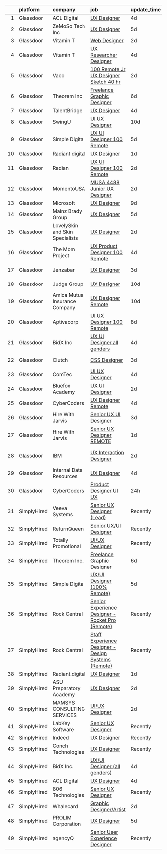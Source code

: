 

|    | platform    | company                         | job                                                                                                                                                                                                                                                                                                                                                                                                                                                                                                                                                                                                                                                                                                                                                                                                                                                                                                                                                                                                                                                                                                                                                                                                                                                                                                                                                                        | update_time   | location                   |
|---:|:------------|:--------------------------------|:---------------------------------------------------------------------------------------------------------------------------------------------------------------------------------------------------------------------------------------------------------------------------------------------------------------------------------------------------------------------------------------------------------------------------------------------------------------------------------------------------------------------------------------------------------------------------------------------------------------------------------------------------------------------------------------------------------------------------------------------------------------------------------------------------------------------------------------------------------------------------------------------------------------------------------------------------------------------------------------------------------------------------------------------------------------------------------------------------------------------------------------------------------------------------------------------------------------------------------------------------------------------------------------------------------------------------------------------------------------------------|:--------------|:---------------------------|
|  1 | Glassdoor   | ACL Digital                     | [UX Designer](https://www.glassdoor.com/partner/jobListing.htm?pos=126&ao=1136043&s=58&guid=000001817ab9abc6bfd83f9d539a1c18&src=GD_JOB_AD&t=SR&vt=w&ea=1&cs=1_d7a682fd&cb=1655621397793&jobListingId=1007939964543&jrtk=3-0-1g5tbjav8k60t801-1g5tbjavojorv800-b6d39def9195a166-)                                                                                                                                                                                                                                                                                                                                                                                                                                                                                                                                                                                                                                                                                                                                                                                                                                                                                                                                                                                                                                                                                          | 4d            | Remote                     |
|  2 | Glassdoor   | ZeMoSo Tech Inc                 | [UX Designer](https://www.glassdoor.com/partner/jobListing.htm?pos=103&ao=1110586&s=58&guid=000001817ab9abc6bfd83f9d539a1c18&src=GD_JOB_AD&t=SR&vt=w&ea=1&cs=1_c70ed8cd&cb=1655621397787&jobListingId=1007935979405&cpc=E773D000C9BC26FA&jrtk=3-0-1g5tbjav8k60t801-1g5tbjavojorv800-60f07fc61acda233--6NYlbfkN0BozCRzp74XaLNGXIWDdQooQV4InoSU3Ke8auCoHaCYgTX9CvN9emSrnaX61T5gcy-mf4Rzr7ZJvF6L9rYxoUc1l0NwbAfG3ttBSbj0opk9SHuwSrXrKFa9dWlX91jC_RBmltty9D7K__xLg_-MgwiLsdEFHLbQudhQuOek3ym_yoTopIaKHLojyGFJixhmdeNJtF8xUbNVVMvgIlr_vBaNxb8KDZ3fv9MQw6oJLSwiHtW4dQk1wPeU1ha0ZIJYNEfXVQyHzCPhSlJPNz9QWEuLBnOcdHI-2Zn4lpKTXjtNUdVot3OlZCho2ctz478VcaAK57DUf1h1xO6XUBli5I-qDbqS_QJLa4nXhDUlmkiTaJs7dOEpfxFbncKaycObxZZvruloB_b-Q2Su94RFqzvuuES0GCp91zJyZGBOy4PWP5hk2i9fUJTZlXQr30Fr4NJtWmNFib0LY_lDhkILZzOq-TknyCZHsP97U5pXPwPztKftt_Jyq_tQ)                                                                                                                                                                                                                                                                                                                                                                                                                                                                                                                                     | 5d            | Remote                     |
|  3 | Glassdoor   | Vitamin T                       | [Web Designer](https://www.glassdoor.com/partner/jobListing.htm?pos=116&ao=1110586&s=58&guid=000001817ab9abc6bfd83f9d539a1c18&src=GD_JOB_AD&t=SR&vt=w&cs=1_c3de8dfe&cb=1655621397789&jobListingId=1007945433385&cpc=2CAED5C921A5F994&jrtk=3-0-1g5tbjav8k60t801-1g5tbjavojorv800-4382cd88449b50a8--6NYlbfkN0DMrcEu7yrtATojKJA7cEzGQ3FdRGWLh0CZQInL4ECGI6k5tN82kdM0OKoro5eXmjpfezI00Q-HLpsGCI4GHJqy_19FVAr1jkfx3QNIs4L_UxFTiD_dKQC79Cmz5I1asOR0Dpf_lUIJqOmeYrAAxP1OPXTgYsUdWewOdLMq0SwmywdLqd5XmFX_Zppjl2pl9-NSL6YI5wG7qBTgwkA-ms5AKgZjS-gHdEi9Ucr-U3WD_Jm0DawgI4_B5dhCnfV6-w87SdhwBsVT4GnE96VPmtlwz_J9moh_JNchY1ZrXM62e6wJeKixfmtxZaf9Wg5wbO_bInQ6NtsAPJcImzRcDfLFXGULZtj1ld0CJGBOaImLNP1mcsVw878lir1aGHbEicgqvw5ke0TFyLx_dm2U8lOJmRWKqZaJeS4oy5-lX6fw7wE5MuHa605j-7fA6MceXyzjfPiSddNLSnUXiTjWF-kN)                                                                                                                                                                                                                                                                                                                                                                                                                                                                                                                                                                         | 2d            | Remote                     |
|  4 | Glassdoor   | Vitamin T                       | [UX Researcher   Designer](https://www.glassdoor.com/partner/jobListing.htm?pos=113&ao=1110586&s=58&guid=000001817ab9abc6bfd83f9d539a1c18&src=GD_JOB_AD&t=SR&vt=w&cs=1_3293326a&cb=1655621397789&jobListingId=1007940101385&cpc=AC285F3A3ECA6BB0&jrtk=3-0-1g5tbjav8k60t801-1g5tbjavojorv800-fb946308111d92e5--6NYlbfkN0DMrcEu7yrtATojKJA7cEzGQ3FdRGWLh0CZQInL4ECGI6k5tN82kdM0OKoro5eXmjqSabeb8Lyui89imwypmlI07i9XVVnI-QnSe7SbVQoaO24YePXfwwOTmDBsvmREJ2REX2wWJBN2HKKNfFyeSDUsVdba7dA2sNfDJex8VTYfkYFv5vPi9u6tFrGH3OAkjJY-uPPJBSZWE6ACcqeuayT5R1sJbUBCWTNls45ryNBulhWJkEgHK4b8Dht_ba8g93jBmu2epwGCg57dlEnt_ArTwckRYRqAV-va2lf3_bkmvJXTc4xIHVbmwJTHps-k-88o8Xhb5B01AE_SmBn0sLq78zVPB9isx13BEogsQ3tvDC24Dxmhs1bHFPXIQ4HuPbNvkwo9HmG9MpjCjdZ-b_fkHkzsgiJZkIBo7d_8gFGeClYvGwGwh45K5S882ygjQ4aI_-Dmb3HBQApNfjMnZiBk)                                                                                                                                                                                                                                                                                                                                                                                                                                                                                                                                                             | 4d            | Remote                     |
|  5 | Glassdoor   | Vaco                            | [100  Remote   Jr  UX Designer  Sketch     40 hr ](https://www.glassdoor.com/partner/jobListing.htm?pos=107&ao=1110586&s=58&guid=000001817ab9abc6bfd83f9d539a1c18&src=GD_JOB_AD&t=SR&vt=w&ea=1&cs=1_ae31fcce&cb=1655621397787&jobListingId=1007944758568&cpc=8795CF9063CD573D&jrtk=3-0-1g5tbjav8k60t801-1g5tbjavojorv800-e02f2539d15b8b41--6NYlbfkN0D_sybMACCpf9B-677oK5j6rPldVB6BlrVvFjO_o-GJZbzuF-qh4PxErFUqfUsv_6v6VuEJytk8OTP_fPK6NLhMXO4uNYpuWrfG67JPzeXrQa9QLO1j5d3KHgtEElJETLv16xvINxfEp-OkHf9u4J2oSbIJ_koUaoySeXtxA1lZyA9TNH7vLdhcW70W54FMUhXCNxbw0A8-M8rWKHAdhCEYnnyKkYfu1Dx8vT3p4r66N4b6hW3YGhGx4CXV-VhmRZ6-GH10jkPuSq2AQogY8NRFyWxBAwQ2hOPPPHJpU-TBumitsZdyW4hD8vOYzYa5l9S6FQBeFQVn0orzMn5BdI0pvpmwEeai9WhEbaENr5Gsl91eKOwnzhC5pZ41RCTtCWoKFmLAjRbHL-8daFeGKPxG8F3ObJkFm8qKH-uZKBeWsW1Ev5_1qqM4zdNyTYKaARr4oo3UU0dMkF2f2ZmwPzJyZTEgT-TwjBEzgn-xJq2p6ZX3ssK8WqhWN-XVFJN7bu1fDzn9VNlnD-MlSz4vt4NGIfPKmDT99otHZhm4EdIJYg%3D%3D)                                                                                                                                                                                                                                                                                                                                                                                                                                    | 2d            | Nashville, TN              |
|  6 | Glassdoor   | Theorem Inc                     | [Freelance Graphic Designer](https://www.glassdoor.com/partner/jobListing.htm?pos=105&ao=1110586&s=58&guid=000001817ab9abc6bfd83f9d539a1c18&src=GD_JOB_AD&t=SR&vt=w&ea=1&cs=1_65cee1ec&cb=1655621397787&jobListingId=1007933778137&cpc=8795CF9063CD573D&jrtk=3-0-1g5tbjav8k60t801-1g5tbjavojorv800-c6f76b686089fad8--6NYlbfkN0AFW8_jy3Exud-3yScDe6C_gOnco_vY6PGUfytLF_4d6EkTCpOAWV-CrHKoiYYLwIqg1l_gI_lcE6Sgc6Z0AbUcjp9OM2Gim2qbKXCOcZaAhiPME1DQ2wZs7zWrQyxgM_WwQXANWvgVEC4Lx131mJzhmPIQ_XinjlxfRdvB2NH3Hgy4UHt9gIwQdv5K2XbsF0UBbUC9WvNbGZqLmcjevwtTOMYlFCVT85OrYzp7s-Ii6ZWG2k3T4CiYWlZZk4MbcsAurA5mo591IBQ9JEADQBEZkgnmwUjrqevgyCOtFqXowTGyYbQxUlw6f9owWYJC3_bYPYf2wdzKwYHqU2bDZIYAZGPdMXvIF4zmTAhzrN592RoPhfiu0JPSnob43wR4O7fqo_pt7rJwj2aVjiPYdLHZwz2AuxQYkhL5fiPuPhj7F0zYzUiJ1Ny-U4un4vxiRFtrxso43-u2YlfvgIJk0ap9ZJutKgFbC5hLhzvwLdOUoKmNIopM2p_wF-6dL-36ua4%3D)                                                                                                                                                                                                                                                                                                                                                                                                                                                                                                        | 6d            | Remote                     |
|  7 | Glassdoor   | TalentBridge                    | [UX Designer](https://www.glassdoor.com/partner/jobListing.htm?pos=114&ao=1110586&s=58&guid=000001817ab9abc6bfd83f9d539a1c18&src=GD_JOB_AD&t=SR&vt=w&ea=1&cs=1_0cdb9704&cb=1655621397789&jobListingId=1007939214735&cpc=AC285F3A3ECA6BB0&jrtk=3-0-1g5tbjav8k60t801-1g5tbjavojorv800-ef610af0d2182ffc--6NYlbfkN0DZcUSKf09QEPjU92MgBh3QGsHZtcEAom6wyh4CYwXTItQwqD1uS6iWoqbGyBIjoa2qIYZ5i6WdT2EOqGsAYU75f_Lb8fGdfFENrVpygk7KAJiiLYY-Ji2kHY11uLlIRdP1QnrzKKJlHi7wELee6qdiDL_8kJZEV94t_sDpwXhR21AIirBM7ysj2soSqpXAPwp61PTGG-Koj1G4cMvv1Ut8O5-7pZUsW2QWO8xvhmaJcoancLx7DYKV5psHtsk_843IxUJQ7NWrBJjR6g0UUaiWrogSOBnxOm9zKBb6fRwm9A5NKIqw_qCdVvZdVqg1coG0oElVHuEqV6J26AJsednQG4r6dx3uguOZuTdNzJNq1DOJOzXkeqV8KhTRBUJgHIOtnSB9C1cZFNN4vL87yjg1T0_g3h80gGHRQfOM-Pra-_CjPtetT3LH9A1SoPX7XBeDqidf6pkYYyZq76wRKC3qZt54gDfSm4A0hkdg_a7-AtRdfJJnYeCF)                                                                                                                                                                                                                                                                                                                                                                                                                                                                                                                                     | 4d            | Remote                     |
|  8 | Glassdoor   | SwingU                          | [UI UX Designer](https://www.glassdoor.com/partner/jobListing.htm?pos=102&ao=1110586&s=58&guid=000001817ab9abc6bfd83f9d539a1c18&src=GD_JOB_AD&t=SR&vt=w&ea=1&cs=1_ae281d51&cb=1655621397787&jobListingId=1007926834838&cpc=155EB9D5185558AF&jrtk=3-0-1g5tbjav8k60t801-1g5tbjavojorv800-90be412c0e78cf2f--6NYlbfkN0ByltNVdnI0zg0p1CfNvnwQ3h4bWp4Qqe6bePUFuzopcagvZS5ETFReQpOgwJrLri6wO7C9pr5XNKd0KawLG86jNJkdnhc3TTDn0o1kQ9gxW_v7I4sdmFpzgSULk4RFgIG0jUxNUX59MJqWqq5xMlMs5WB06EXACGAnE1JqSFg6rmmom_27daPs6bUvJJJlqKHDLrjHtdSmVEi9Oa7P2n33yribaM_qz_Td4K8BD0GMCd3LMBDwyQEy_d9zR6Wk-XAuAZHidpZWb7v4YJJe9MRjXIK5EWik9rtfkuRXbhISqisQm9eSo-uOAme9kvYwXUoD-Sti6ZK1Jx5sC-J70LL3cpvRPocogxCiZLNzXKfnvGwfAXFl3kNIra6fmpFtcAcfCKhtDBRa_SbPs1V6sAGIlOA0nS4BKNGwgUtr9fTUiFdZAgTwUUJiDFZb9ritGYp3xX273RkKKkXEJylvFkzEKK7lrnzhHImAAM4VGySFhUmmOSanolVB)                                                                                                                                                                                                                                                                                                                                                                                                                                                                                                                                  | 10d           | Connecticut                |
|  9 | Glassdoor   | Simple Digital                  | [UX UI Designer  100  Remote ](https://www.glassdoor.com/partner/jobListing.htm?pos=130&ao=1136043&s=58&guid=000001817ab9abc6bfd83f9d539a1c18&src=GD_JOB_AD&t=SR&vt=w&ea=1&cs=1_d8d86cb2&cb=1655621397793&jobListingId=1007937455167&jrtk=3-0-1g5tbjav8k60t801-1g5tbjavojorv800-9a05f933de590d89-)                                                                                                                                                                                                                                                                                                                                                                                                                                                                                                                                                                                                                                                                                                                                                                                                                                                                                                                                                                                                                                                                         | 5d            | Remote                     |
| 10 | Glassdoor   | Radiant digital                 | [UX Designer](https://www.glassdoor.com/partner/jobListing.htm?pos=120&ao=1136043&s=58&guid=000001817ab9abc6bfd83f9d539a1c18&src=GD_JOB_AD&t=SR&vt=w&ea=1&cs=1_71a45b01&cb=1655621397789&jobListingId=1007947280472&jrtk=3-0-1g5tbjav8k60t801-1g5tbjavojorv800-b97af2fe1da6a31c-)                                                                                                                                                                                                                                                                                                                                                                                                                                                                                                                                                                                                                                                                                                                                                                                                                                                                                                                                                                                                                                                                                          | 1d            | Remote                     |
| 11 | Glassdoor   | Radian                          | [UX UI Designer  100  Remote](https://www.glassdoor.com/partner/jobListing.htm?pos=129&ao=1136043&s=58&guid=000001817ab9abc6bfd83f9d539a1c18&src=GD_JOB_AD&t=SR&vt=w&cs=1_db282815&cb=1655621397793&jobListingId=1007945084968&jrtk=3-0-1g5tbjav8k60t801-1g5tbjavojorv800-731ccb9725331594-)                                                                                                                                                                                                                                                                                                                                                                                                                                                                                                                                                                                                                                                                                                                                                                                                                                                                                                                                                                                                                                                                               | 2d            | Pennsylvania               |
| 12 | Glassdoor   | MomentoUSA                      | [MUSA   4488   Junior UX Designer](https://www.glassdoor.com/partner/jobListing.htm?pos=119&ao=1136043&s=58&guid=000001817ab9abc6bfd83f9d539a1c18&src=GD_JOB_AD&t=SR&vt=w&cs=1_adea9040&cb=1655621397789&jobListingId=1007945267334&jrtk=3-0-1g5tbjav8k60t801-1g5tbjavojorv800-c3e0b10dcb7a94ef-)                                                                                                                                                                                                                                                                                                                                                                                                                                                                                                                                                                                                                                                                                                                                                                                                                                                                                                                                                                                                                                                                          | 2d            | Remote                     |
| 13 | Glassdoor   | Microsoft                       | [UX Designer](https://www.glassdoor.com/partner/jobListing.htm?pos=128&ao=1136043&s=58&guid=000001817ab9abc6bfd83f9d539a1c18&src=GD_JOB_AD&t=SR&vt=w&cs=1_9509d806&cb=1655621397793&jobListingId=1007929531954&jrtk=3-0-1g5tbjav8k60t801-1g5tbjavojorv800-385e417fc640f8ab-)                                                                                                                                                                                                                                                                                                                                                                                                                                                                                                                                                                                                                                                                                                                                                                                                                                                                                                                                                                                                                                                                                               | 9d            | Berkeley, CA               |
| 14 | Glassdoor   | Mainz Brady Group               | [UX Designer](https://www.glassdoor.com/partner/jobListing.htm?pos=106&ao=1110586&s=58&guid=000001817ab9abc6bfd83f9d539a1c18&src=GD_JOB_AD&t=SR&vt=w&ea=1&cs=1_f302d8b9&cb=1655621397787&jobListingId=1007936779716&cpc=149B3D5996025BBA&jrtk=3-0-1g5tbjav8k60t801-1g5tbjavojorv800-82cec0863e97ae40--6NYlbfkN0AmBvT8mmb9xI3Fj7UxKkF4Cq8RZh4Va6i5lMeIN2RcgGASh7aFhimwCXUNgOpzN1e3rLEB_e2oyAGZ-Txf0lvnz2zdvzkqK3ZwdjdZxxu-7lC0TyHre4g2FiQdGP6IKKOfx_DnEkT8DtI6PnDL6A-f-Qt0mKKWiMNEIan1PZ1TwPgfuE3ZpHYFZDro_KBJuf4pw28w5Jmp6Y7Hcmb_zf1LaZ6BDyj6rlU649q25qZz-XRfYABxy70GS_eeidUqOpDxKSepCFQtVUy1AxgG3_elKbYZ3oWee6aWaLqhjE52DgnXEa-T5mvMf8DrGUbni-HwIhDjb6XVss0dWQCV9-XDmAc4eCsy8Lq37Z4mOjkS0Ynh4qUTpTJSDUnHcGiZMnlnLfKeGZ0qSdx9IO295gAGaBSxLT5eH6oAeR91daebzwcIdBIPeOp_X1hnvzN66TmNX1BpxSYO0mbYusAuhtJLxgwBiuORAcQRhro8JiUBqsUWagWGMmr3)                                                                                                                                                                                                                                                                                                                                                                                                                                                                                                                                     | 5d            | Remote                     |
| 15 | Glassdoor   | LovelySkin and Skin Specialists | [UX Designer](https://www.glassdoor.com/partner/jobListing.htm?pos=121&ao=1136043&s=58&guid=000001817ab9abc6bfd83f9d539a1c18&src=GD_JOB_AD&t=SR&vt=w&ea=1&cs=1_5d89f1b2&cb=1655621397790&jobListingId=1007945313381&jrtk=3-0-1g5tbjav8k60t801-1g5tbjavojorv800-effa42c56376f94f-)                                                                                                                                                                                                                                                                                                                                                                                                                                                                                                                                                                                                                                                                                                                                                                                                                                                                                                                                                                                                                                                                                          | 2d            | Omaha, NE                  |
| 16 | Glassdoor   | The Mom Project                 | [UX Product Designer  100  Remote ](https://www.glassdoor.com/partner/jobListing.htm?pos=109&ao=1110586&s=58&guid=000001817ab9abc6bfd83f9d539a1c18&src=GD_JOB_AD&t=SR&vt=w&cs=1_f4b6dd21&cb=1655621397787&jobListingId=1007939940036&cpc=C4A69CCDBB3B9599&jrtk=3-0-1g5tbjav8k60t801-1g5tbjavojorv800-282fbafd07e7048c--6NYlbfkN0BDp_epf89aHDQhKpPegNJQ_ldQpEFZQsM9OcONMGxWx6pU56EKHF58QjVdAUvn2gX31HUntCyLU9kL0yTqRlH6dOkVst3MF0LDMifs296oIceqZGFjJ9Mrd7jn4V0xTO0Sl3ZoJMxNCG-8e68862iCXYY7g4rk8zkddckaYAavlYfQvB8YHhY8Ex7xm4sTTZYHJD7QwJvuwTlPNIX40YSa7CgAeT9Pc0hMjYrCqrrhYbVX--34iJW9JZ7zmiWdb-NS99XwIU30oz53qsilMmQPf_HmMdD64YFlHl_3X1GwOiMoB8oz3Lzgg-8nHLz713SqziDIc_s6bGPhaUequY9u-zqlQMitM9MIotdapI4m65HppBxG0Y3s__jgjoU_DAgkOPxGMO8cN5gmg-gzh1H5oqwY38h0V-PnlF4RnNhGfB4WiPa7g7-4lVVzxehdvxJJ_k3f3KqJV4T7dOOvqQI2MyLZdI8NK-bLbau79zw9n692RdAi0cqkbUVVN6M1xi4SVzgRPvsHN3ApqVxpE_g6NEpY3L4PwjgrTp6IoegSXD9g8GDSGwIUs6I-1rUqwu-SbGi1k1odQQ%3D%3D)                                                                                                                                                                                                                                                                                                                                                                                                                        | 4d            | Remote                     |
| 17 | Glassdoor   | Jenzabar                        | [UX Designer](https://www.glassdoor.com/partner/jobListing.htm?pos=127&ao=1136043&s=58&guid=000001817ab9abc6bfd83f9d539a1c18&src=GD_JOB_AD&t=SR&vt=w&cs=1_50af6448&cb=1655621397793&jobListingId=1007942814068&jrtk=3-0-1g5tbjav8k60t801-1g5tbjavojorv800-5814c229cfe5e5f1-)                                                                                                                                                                                                                                                                                                                                                                                                                                                                                                                                                                                                                                                                                                                                                                                                                                                                                                                                                                                                                                                                                               | 3d            | Harrisonburg, VA           |
| 18 | Glassdoor   | Judge Group                     | [UX Designer](https://www.glassdoor.com/partner/jobListing.htm?pos=125&ao=1136043&s=58&guid=000001817ab9abc6bfd83f9d539a1c18&src=GD_JOB_AD&t=SR&vt=w&ea=1&cs=1_1d120e61&cb=1655621397792&jobListingId=1007926283855&jrtk=3-0-1g5tbjav8k60t801-1g5tbjavojorv800-9e15c54371c037e2-)                                                                                                                                                                                                                                                                                                                                                                                                                                                                                                                                                                                                                                                                                                                                                                                                                                                                                                                                                                                                                                                                                          | 10d           | Sunnyvale, CA              |
| 19 | Glassdoor   | Amica Mutual Insurance Company  | [UX Designer   Remote](https://www.glassdoor.com/partner/jobListing.htm?pos=101&ao=1110586&s=58&guid=000001817ab9abc6bfd83f9d539a1c18&src=GD_JOB_AD&t=SR&vt=w&cs=1_b78fd56b&cb=1655621397786&jobListingId=1007926834023&cpc=BCC169F53084E245&jrtk=3-0-1g5tbjav8k60t801-1g5tbjavojorv800-2c7305d5d3e04e6f--6NYlbfkN0DHNsmo6-l5VPEcn0_qUKkjeVx5zfr-x0vwZbi1T4ZBycdf6Jx9Tpj7qckzafRgtcIsjmn-TscFFB-IG86F17M_sb4snCqogfMYBkucV4L1lAygGDqBt5-cph-doJXodkoZgAZ2ic4E2TQ1vuILfL5dbGSsMLK66x38hbHaXN1IL6kxewnsLr38Yf7hwdUAZcUpSu5hNIu7xgOB0bn0YzJsRZi8DUG358vTeoJvOVtXIPPm0Gn4hvfvp0XuDC-jPIOeeU1AvR4fchhx4WCd_XRB_28FD0QvCL9zFzFAroSowZBv_hSyvnY5h1SilURHgZb6wgDXTrq4K89_t0F2O5uPtcoW7FmtspalLHpHeLzMsnhRM7CRSxjSI9IsgDrwEQsYfEf_UDY7OsgJB-18ZCHmw2SB7IXuAn3p3jSJh7DNaq-WgJJZTDpB3nFPtbfDY3XopePnOQZLgiAUAuT2judBATFxKPpYsmF9Wd0Z1918uunNtjLTh8do_6gp7OVauh2OB2ELPgvPqndzrdy1E7p9FYTPGPUb8EldIFCArIlj8BiIUR3rEvaE2NpGjIXuPu9J-p1Lq5ah7jkM6lgkdtfMgtPsYm6S8gtlFIlOeso2_imztJ0IGXp5SsqVu78GmH-NIAJGByGueOyY831XKZfL8WbLTbKzseLyzFX9_BYYMDm-WWvo8XOWWevaiQcurHddIm_6dg_-F7oJJfOXtqL-TsRWwFOpPdeur_3g2jsnYrkdM5HW-_S-_0--8FdfBfNv6XaXH6BB3FdYMbgv6CbZjIjLR0Xv7vv79jONPKzYJg%3D%3D)                                                                                                                                                                                                     | 10d           | Lincoln, RI                |
| 20 | Glassdoor   | Aptivacorp                      | [UI UX Designer  100  Remote ](https://www.glassdoor.com/partner/jobListing.htm?pos=118&ao=1136043&s=58&guid=000001817ab9abc6bfd83f9d539a1c18&src=GD_JOB_AD&t=SR&vt=w&ea=1&cs=1_8d7df10f&cb=1655621397789&jobListingId=1007931743489&jrtk=3-0-1g5tbjav8k60t801-1g5tbjavojorv800-86c0740ed3894db8-)                                                                                                                                                                                                                                                                                                                                                                                                                                                                                                                                                                                                                                                                                                                                                                                                                                                                                                                                                                                                                                                                         | 8d            | Remote                     |
| 21 | Glassdoor   | BidX Inc                        | [UX UI Designer  all genders ](https://www.glassdoor.com/partner/jobListing.htm?pos=124&ao=1136043&s=58&guid=000001817ab9abc6bfd83f9d539a1c18&src=GD_JOB_AD&t=SR&vt=w&ea=1&cs=1_58d0d26e&cb=1655621397792&jobListingId=1007938779210&jrtk=3-0-1g5tbjav8k60t801-1g5tbjavojorv800-38464bedf58ef81d-)                                                                                                                                                                                                                                                                                                                                                                                                                                                                                                                                                                                                                                                                                                                                                                                                                                                                                                                                                                                                                                                                         | 4d            | Remote                     |
| 22 | Glassdoor   | Clutch                          | [CSS Designer](https://www.glassdoor.com/partner/jobListing.htm?pos=123&ao=1136043&s=58&guid=000001817ab9abc6bfd83f9d539a1c18&src=GD_JOB_AD&t=SR&vt=w&cs=1_431dbfab&cb=1655621397790&jobListingId=1007942640956&jrtk=3-0-1g5tbjav8k60t801-1g5tbjavojorv800-04d6a25f98355510-)                                                                                                                                                                                                                                                                                                                                                                                                                                                                                                                                                                                                                                                                                                                                                                                                                                                                                                                                                                                                                                                                                              | 3d            | New York, NY               |
| 23 | Glassdoor   | ComTec                          | [UI UX Designer](https://www.glassdoor.com/partner/jobListing.htm?pos=104&ao=1110586&s=58&guid=000001817ab9abc6bfd83f9d539a1c18&src=GD_JOB_AD&t=SR&vt=w&ea=1&cs=1_8679606c&cb=1655621397787&jobListingId=1007939676356&cpc=8795CF9063CD573D&jrtk=3-0-1g5tbjav8k60t801-1g5tbjavojorv800-2b28b79fbcf8c558--6NYlbfkN0BSibhk05dWGFSNFBZsQKJgMX1ridlyg0q6rFcldLshXaTBl8KisOesY68w3r9K6yA_zjulyQy-3eJIgPzznmZ7FnctY9HBmnkGsQ1UeZAeEh_iuacGgyiruuLd95k-nNnC0Ar8iD2N-lFjGao_CjZE8Tj0qkX-Y-XHmLci4Ms9PeJJFQoI88KPtFRRj7gHcNdMcNxCxxD9ajAmydNmW6BcvV2yF-8itb-LNaMs3zDFWgyd2nCBU2tuh65VNDNGBBQgAM--CgJemJgQg478WMRfANMweTUVWKeu-ObJVIzi5LzGwOrO2nctoNT755A7x9umfXEBW2hUoXtmPd1xABZY9ZkxpdCLS6lZNpZESuSicLEr_s8MMvvWM5Zr7XbpAsCkGxw6yM19MSwRtgs19WjgJaPoB7mZXQJvGTZye2a9_hnq_LPKWMPKvGA8JgLNBu7gBr-OXNrhaIEBY9u7ZF9Rf0MOChRWiJl2ISNm2JduIXQRjHNh4xRcBRoDi3uejeU%3D)                                                                                                                                                                                                                                                                                                                                                                                                                                                                                                                    | 4d            | Remote                     |
| 24 | Glassdoor   | Bluefox Academy                 | [UX UI Designer](https://www.glassdoor.com/partner/jobListing.htm?pos=122&ao=1136043&s=58&guid=000001817ab9abc6bfd83f9d539a1c18&src=GD_JOB_AD&t=SR&vt=w&ea=1&cs=1_de1d20d1&cb=1655621397790&jobListingId=1007944345870&jrtk=3-0-1g5tbjav8k60t801-1g5tbjavojorv800-c40c8ee1cf50985a-)                                                                                                                                                                                                                                                                                                                                                                                                                                                                                                                                                                                                                                                                                                                                                                                                                                                                                                                                                                                                                                                                                       | 2d            | Remote                     |
| 25 | Glassdoor   | CyberCoders                     | [UX Designer  Remote ](https://www.glassdoor.com/partner/jobListing.htm?pos=110&ao=1110586&s=58&guid=000001817ab9abc6bfd83f9d539a1c18&src=GD_JOB_AD&t=SR&vt=w&cs=1_18bd5b7d&cb=1655621397788&jobListingId=1007940049860&cpc=3DB599BF2F4828F0&jrtk=3-0-1g5tbjav8k60t801-1g5tbjavojorv800-89ec51448afabe69--6NYlbfkN0CpFJQzrgRR8WqXWK1qKKEqALWJw739KlKqr2H-MSI4eoBlI4EFrmor2FYZMP3muM31x0iaUOHX8_71mFLH9xusXwy918w63YTU9ZK8ruoVcmGKKZMsgZENBuRJ2DTSsYbnSxv0pnIEFU0OLN6SSvgjJKoM6Xplr4Zk2PIyUQCsTz3o2SGXRMMWRuua3d9MDep32q-d3tfWGjB7nYEHjMfI8J_tiKzTf168lskU9s-GuKwRlCQTmHEQBtDnRw6yZyEnLKIdWe_39bxlucEGdSK7_LGVzO-NF70q5x7Hjm8fwxI-LF3SXQRUMjBOFpVMwMoHUZV4BiYhvA2uvkx-BsZtM9R6U2aQyqYED0HqNL3NGHJX5bW1BLjDjFBsBRhX_qGkYdb1JIZknd634G0xnwI3JD_9CWnl2QYvyVbBbExlrm2H2iR7k0ksekdxxrZEdMDHEqtRGn4ZXzG3Dp3oMyt8q2BhWQEr8Vn11SQ0TZrvm86yy_sjmJLShfPp-0Cl13CTu8fbBmRZjyYz_fH63dzwUvHciM9b7kr1nMtEYXtv_L50QFOTcInGnNPMQl2YCSNLVv3bTAxy0nUVOBMITlpz9ZTMuN4ktq_L2m_j0H86jzmf6xqi33NXTeBaWKSJDzr5VGqkbje7ucxEG_6GHVxvaq37RgPEji5suCqH_q6sDzBsEuUCjyiNwc5Uez657lFffJ2o0bOx8EBPzGeBIrl3KR1Nx1dWNICAR1aR0ZPjWlWhE0w12MP1uLTKnXyCFZbueAbFO3tY2UunGOFLwlAmkYASMReo4uCAyWY-_LW3zrS7d3N663YI26wjdxBcSqNWzGXcWq9fmcqSW13qWaficXlz54h9zgia0BQFYRcaHAiyDIfyErnqiI9dF1oSm9HI_qFUByk1osrIdOgBUsFNlFSjnLK8CSoHVShBavdDoZ-n4jqHjaFqdtQ8Uex1puauk_7Vk5us_nLDaNtm4iAkfHjecDwFzpg%3D)                   | 4d            | Salt Lake City, UT         |
| 26 | Glassdoor   | Hire With Jarvis                | [Senior UX UI Designer](https://www.glassdoor.com/partner/jobListing.htm?pos=112&ao=1110586&s=58&guid=000001817ab9abc6bfd83f9d539a1c18&src=GD_JOB_AD&t=SR&vt=w&ea=1&cs=1_a8124bed&cb=1655621397789&jobListingId=1007942355971&cpc=AC285F3A3ECA6BB0&jrtk=3-0-1g5tbjav8k60t801-1g5tbjavojorv800-f30bc6578f697a91--6NYlbfkN0BeqOXt1Ki4TgaqVzKgHyO684REiCAwMDt6QdkLJMyKFE4U8Gf44T3q6743LZi-2_pEjYB4J6s1f7CRfsdOD780YVPrENzOxrz9aUydppln54_otgiJGmGaU0rj-Pdy0gZkgxX3ORe_OLnQO-2BTvyhdZdJjCGFGT8vONoc8yXv54d9136upp73fxil-r5qSvFuiFiap4rY16YPQqsuSyNfeVmFEHfrOV6p7afGbe149nn2r7H3Vy008aK4gmY9Q6aII6MT78unsbz6UZDMG3tnYmQuqr3gMwKY34e94PWCG9sGjl6rg8jnOBWdBdMGh8VTCIKwxwIZ_Ee5OQs-T8U2EZFNug17Yyc0czZugJE3nI9tOU4wWn8NFGrpPUaKCmDjvJlPbyC8gVxgw1_n49RFbhxMHADJX1BrKBC03vZTJMExQphb4hDmsNj2FhDMifCimiZMLOtLHdwqZ_w5bYpX6pqYk4kL9P7a_wSfbSqG-zAzfc4k0pqDP-Jots4CnbKZEklvCcORUQ%3D%3D)                                                                                                                                                                                                                                                                                                                                                                                                                                                                                               | 3d            | Remote                     |
| 27 | Glassdoor   | Hire With Jarvis                | [Senior UX Designer  REMOTE ](https://www.glassdoor.com/partner/jobListing.htm?pos=115&ao=1110586&s=58&guid=000001817ab9abc6bfd83f9d539a1c18&src=GD_JOB_AD&t=SR&vt=w&ea=1&cs=1_6175a0a7&cb=1655621397789&jobListingId=1007947823196&cpc=8795CF9063CD573D&jrtk=3-0-1g5tbjav8k60t801-1g5tbjavojorv800-25d6b5e2ce715f35--6NYlbfkN0BeqOXt1Ki4TgaqVzKgHyO684REiCAwMDt6QdkLJMyKFE4U8Gf44T3q6743LZi-2_rKzIfU8FVdZLUWD_-7u-sXPBkf3UhX273hCDB3aLUON3Km2AD6FYF9beNrcmqz9qod827j1E1ao-m7Oy7U9G7_juGCdHAPHwj5AAYhguVfMAv1YFcneNd6tkiSXYT5hIN2rtemq537ALaEj3-h2E0Yc947gtMulfyZAV6cCbY4zt9LDS4nD5ScE_4H_LmiI4LN7H95-hEFyCkio2A4APvcvItliAzIBMH_Ev1loDVGluM3_qikpbiRxQzUeceR7WiMs_VCKp2ECO8D7dZxp-McQKgrj520qkdYgshHps6R7M3N4Zc4PNoKwp0ayvziIbidj6xDJA4i0kNig3b4AbIgCOhXY8ER6xnp35IqHeY0tHuAnpP7gh216fWy8tNAsQMh3KG71tv3lk-C_aDLpxUkgo3wGt8B8e2iWXCHQqMA0_SzJT3Cv5QrFPdLmJ375dD-tMMMuO5SxA%3D%3D)                                                                                                                                                                                                                                                                                                                                                                                                                                                                                         | 1d            | Remote                     |
| 28 | Glassdoor   | IBM                             | [UX Interaction Designer](https://www.glassdoor.com/partner/jobListing.htm?pos=117&ao=1136043&s=58&guid=000001817ab9abc6bfd83f9d539a1c18&src=GD_JOB_AD&t=SR&vt=w&cs=1_ecc8468d&cb=1655621397789&jobListingId=1007944386669&jrtk=3-0-1g5tbjav8k60t801-1g5tbjavojorv800-19959f5c569bd1ee-)                                                                                                                                                                                                                                                                                                                                                                                                                                                                                                                                                                                                                                                                                                                                                                                                                                                                                                                                                                                                                                                                                   | 2d            | Research Triangle Park, NC |
| 29 | Glassdoor   | Internal Data Resources         | [UX Designer](https://www.glassdoor.com/partner/jobListing.htm?pos=108&ao=1110586&s=58&guid=000001817ab9abc6bfd83f9d539a1c18&src=GD_JOB_AD&t=SR&vt=w&ea=1&cs=1_2b53ef8f&cb=1655621397788&jobListingId=1007939590755&cpc=3DB599BF2F4828F0&jrtk=3-0-1g5tbjav8k60t801-1g5tbjavojorv800-c264d4eae3d0c0bf--6NYlbfkN0D-IIHpRgNhhiguU_t6VlqfhfFf3-SclHiEW6RanCpGL0AEnsnTmiX299MBfDVxpfqY9vTcWNQbJ8r2mHAqw0zM-0S5DLiADXj7rEPcupVj4itRn2k1EwcgalLg_dY7Fvlx-tencYXoZCokTO6ahETsj00w1XvrQ_gdg0Y1m_-6hF4UKtmszMMQ2Q3P0cU8J-JoZs25gVQrw1FwbiIjBtUmuGNDJ-cFvFMLuNeIiX0G4mGylZBEuaqE0UsQqSvPUzm_K3wwMnAGTrIIE0URWc0nnyv4kwg5-zJpu4Aa1U7lx1EVDVVpHNOzWZeuB_IfFRWPWA0wq2m0eze148bwGuTb7zSd5du6a1R9xf4Ninq7sPEwAHfWoDY5iSEBo3Gs0DRMmwUf2kJwQeKNlpjq1FCPglidGHJcDdszrXlMP-Ha3GoeXewoiV4QI1y6bJ94xXHSSpghL_mKUYXWcVEbBDe_qEcttz7TS4Gf4D4HshU0Zqh0x2aRF7d1)                                                                                                                                                                                                                                                                                                                                                                                                                                                                                                                                     | 4d            | Remote                     |
| 30 | Glassdoor   | CyberCoders                     | [Product Designer  UI UX ](https://www.glassdoor.com/partner/jobListing.htm?pos=111&ao=1110586&s=58&guid=000001817ab9abc6bfd83f9d539a1c18&src=GD_JOB_AD&t=SR&vt=w&cs=1_80ebab6b&cb=1655621397788&jobListingId=1007948758139&cpc=FD1C1DA32C38CFA7&jrtk=3-0-1g5tbjav8k60t801-1g5tbjavojorv800-2ef2dccaa89b1742--6NYlbfkN0CpFJQzrgRR8WqXWK1qKKEqALWJw739KlKqr2H-MSI4eoBlI4EFrmor2FYZMP3muM24zHUY_bG5klw-OxdBf_fMFySxPT_5TLSy6RgyoB7mafNuHuL275ggUSm0Be6CvLniN0V5o1w5qgsOVbm9LRm5RKmssUkwjcSGcncaza7iBr98w9KmvkEJ-Pk_e39oDBTVLaQna5MorYdAQ-jtcz1sdlwr2NsitlMs9ocxUknttoleUwh7ngF-29qonipUw-NtwPIOxnMrK0PebwB2Dd9rKJ3JHTiby8iFzObaORSeDDu5l3ANZLbB8A0Bkqc8VLRrAXrg9xfg4jW7KK5mhc-6Tg_YtDOioLcR_BCBb4DtEAWLSo3wMZJTSwJnJ7LxVbuJopY1AV5SJ9XzdB__NtjIr1LsK5eHvaAxtcZUwP2qcYdREyoSMR5KVxZEkHH_jUSL-W98rjb1DDP-Jo_I5vxVVB6e31Qbf63m29Z4ykPGN4lpn0mm7pJaWA3v3cRK_d-D8oGvdTGB1Q46Z-AW5K2-0uzdrllYAKSBxXUp61OB6X03u5hKOgLeNwd33lCdhQk_0EqzqojTpUyFW7nYHIg9gAasfHhhO4BwkdNeRWktV7Wu7pYIU4FhosPZBdtR65MxWQsghntxlcg1RPab6PmqDoeu_ZW76cvMFTblhJn2pPU9dVGPafOpxypTeC2n0hhPVRcHx1cWXKehzPt44QItiaLe_7dEDYyh7kOgSZBV8C0VNbK-NqEfw1_DRyEuK8Q_qsQ-tlZ_q6nU422CdMcxyXPv1vbZ2vUybvER1VcerwqAiALTx2RmSAmwHH6LAZqj3NHwUcZyOTr00DBSo-utMSmUYOtnNi1WWv2IDtCq20gzLoTQxIXsJHuQhX_oZVzdf6oBqVr4niHmMpEjqbZULpyBnVXOCNCKJbDrgYYlQkDa-62-eDvDUys9ZMm-lO9jG1SpEzoDXk0TqgfGVQu70frrciJMxtpPkO-bY_S6ew%3D%3D) | 24h           | Menlo Park, CA             |
| 31 | SimplyHired | Veeva Systems                   | [Senior UX Designer (Lead)](https://www.simplyhired.com/job/zotqg0LNyggwCvIVEN0GQD5X9uMwPE4Ruxm9_8sypuf_l-NU82U_IQ?q=ux+designer)                                                                                                                                                                                                                                                                                                                                                                                                                                                                                                                                                                                                                                                                                                                                                                                                                                                                                                                                                                                                                                                                                                                                                                                                                                          | Recently      | Boston, MA                 |
| 32 | SimplyHired | ReturnQueen                     | [Senior UX/UI Designer](https://www.simplyhired.com/job/Ny1GneB6RrcsBpQdee8rr4myZOR7nFCqkfZB-fgX_OGyXzU7e-wOpQ?q=ux+designer)                                                                                                                                                                                                                                                                                                                                                                                                                                                                                                                                                                                                                                                                                                                                                                                                                                                                                                                                                                                                                                                                                                                                                                                                                                              | Recently      | Ramsey, NJ                 |
| 33 | SimplyHired | Totally Promotional             | [UI/UX Designer](https://www.simplyhired.com/job/TAP3n-dbaidhYuhsEqrtp5uyfaaTxOCoIGd6imHD0i5nzgDsi9NyzQ?q=ux+designer)                                                                                                                                                                                                                                                                                                                                                                                                                                                                                                                                                                                                                                                                                                                                                                                                                                                                                                                                                                                                                                                                                                                                                                                                                                                     | Recently      | Coldwater, OH              |
| 34 | SimplyHired | Theorem Inc.                    | [Freelance Graphic Designer](https://www.simplyhired.com/job/X9uns7gwmHwlm_ccFdh4AiB-UXISgpLZ7m-DP3rc-uv3Ok7Ouux7Ig?q=ux+designer)                                                                                                                                                                                                                                                                                                                                                                                                                                                                                                                                                                                                                                                                                                                                                                                                                                                                                                                                                                                                                                                                                                                                                                                                                                         | 6d            | Remote                     |
| 35 | SimplyHired | Simple Digital                  | [UX/UI Designer (100% Remote)](https://www.simplyhired.com/job/Ly2BlPHISeUIaq1MHie8w616agYxcrjnV8J7jV9dHTGEfQETQBGO4g?q=ux+designer)                                                                                                                                                                                                                                                                                                                                                                                                                                                                                                                                                                                                                                                                                                                                                                                                                                                                                                                                                                                                                                                                                                                                                                                                                                       | 5d            | Remote                     |
| 36 | SimplyHired | Rock Central                    | [Senior Experience Designer - Rocket Pro (Remote)](https://www.simplyhired.com/job/WFOQFrw2mphynW-NsIpy91iE8xWR5Lm0fNy65Uhq_2M__KiA2xz0ow?q=ux+designer)                                                                                                                                                                                                                                                                                                                                                                                                                                                                                                                                                                                                                                                                                                                                                                                                                                                                                                                                                                                                                                                                                                                                                                                                                   | Recently      | Detroit, MI                |
| 37 | SimplyHired | Rock Central                    | [Staff Experience Designer - Design Systems (Remote)](https://www.simplyhired.com/job/wGe6C28J11MkzfioyR_m9oiPg-qKrUibYOhMeZWgwGUY78Qox31bDA?q=ux+designer)                                                                                                                                                                                                                                                                                                                                                                                                                                                                                                                                                                                                                                                                                                                                                                                                                                                                                                                                                                                                                                                                                                                                                                                                                | Recently      | New York, NY               |
| 38 | SimplyHired | Radiant.digital                 | [UX Designer](https://www.simplyhired.com/job/-Hn8s7qbqCwBqYW_uBGMO2IajTn4MQFudSs8pfPi_5yt3nRPRNMNsQ?q=ux+designer)                                                                                                                                                                                                                                                                                                                                                                                                                                                                                                                                                                                                                                                                                                                                                                                                                                                                                                                                                                                                                                                                                                                                                                                                                                                        | 1d            | Remote                     |
| 39 | SimplyHired | ASU Preparatory Academy         | [UX Designer](https://www.simplyhired.com/job/dOX1mcXrNPVHqC7qd_XRbH0aP8pcXTCHf_dpFdk6wTuRkpegX0nu0A?q=ux+designer)                                                                                                                                                                                                                                                                                                                                                                                                                                                                                                                                                                                                                                                                                                                                                                                                                                                                                                                                                                                                                                                                                                                                                                                                                                                        | 2d            | Tempe, AZ                  |
| 40 | SimplyHired | MAMSYS CONSULTING SERVICES      | [UI/UX Designer](https://www.simplyhired.com/job/LbVz-pNDlXeI_Ayxw2KeYbl-CjBdRg1RedFrgtf2Xhno16TiTA_PgQ?q=ux+designer)                                                                                                                                                                                                                                                                                                                                                                                                                                                                                                                                                                                                                                                                                                                                                                                                                                                                                                                                                                                                                                                                                                                                                                                                                                                     | 2d            | New York, NY               |
| 41 | SimplyHired | LabKey Software                 | [Senior UX Designer](https://www.simplyhired.com/job/1Sb1F07gkcoYvDkxozIfGgYSpFEbxhfg058UdQNPx4izlU_I9m6Wjw?q=ux+designer)                                                                                                                                                                                                                                                                                                                                                                                                                                                                                                                                                                                                                                                                                                                                                                                                                                                                                                                                                                                                                                                                                                                                                                                                                                                 | Recently      | Washington State           |
| 42 | SimplyHired | Indeed                          | [UX Designer](https://www.simplyhired.com/job/7GiZIE7D3Vdy_WwQaWJKRxT3iPyT6Rqzli4Zo5eTP3IEz4tsOt1bKA?q=ux+designer)                                                                                                                                                                                                                                                                                                                                                                                                                                                                                                                                                                                                                                                                                                                                                                                                                                                                                                                                                                                                                                                                                                                                                                                                                                                        | Recently      | United States              |
| 43 | SimplyHired | Conch Technologies              | [UX Designer](https://www.simplyhired.com/job/ojwxWNLXkg97pCXdovigFomc_gsl_X4BH93_a_kgFY7JHLtZKbFMHA?q=ux+designer)                                                                                                                                                                                                                                                                                                                                                                                                                                                                                                                                                                                                                                                                                                                                                                                                                                                                                                                                                                                                                                                                                                                                                                                                                                                        | Recently      | Remote                     |
| 44 | SimplyHired | BidX Inc.                       | [UX/UI Designer (all genders)](https://www.simplyhired.com/job/EnyRchF_GUEO_newXvn7X2A3t5_ru6lmrnKy18Mkd-sH06grKco4sA?q=ux+designer)                                                                                                                                                                                                                                                                                                                                                                                                                                                                                                                                                                                                                                                                                                                                                                                                                                                                                                                                                                                                                                                                                                                                                                                                                                       | 4d            | Remote                     |
| 45 | SimplyHired | ACL Digital                     | [UX Designer](https://www.simplyhired.com/job/w3o71v6UUcGzyKHB7phj9QnEhOARfPAQ0eGJ9eKEq468FXfZn0PwEw?q=ux+designer)                                                                                                                                                                                                                                                                                                                                                                                                                                                                                                                                                                                                                                                                                                                                                                                                                                                                                                                                                                                                                                                                                                                                                                                                                                                        | 4d            | Remote                     |
| 46 | SimplyHired | 806 Technologies                | [Senior UX Designer](https://www.simplyhired.com/job/W_-isVl6LVNGU2mQsx6qGALmsjH9NL0rVjuudBC6iLj44nfxWNsLng?q=ux+designer)                                                                                                                                                                                                                                                                                                                                                                                                                                                                                                                                                                                                                                                                                                                                                                                                                                                                                                                                                                                                                                                                                                                                                                                                                                                 | Recently      | Plano, TX                  |
| 47 | SimplyHired | Whalecard                       | [Graphic Designer/Artist](https://www.simplyhired.com/job/AGePdIQFdwQEiSOG5o2WaseyOk4_8w-9RmFLQhAqUdi_u8PiSV9s4g?q=ux+designer)                                                                                                                                                                                                                                                                                                                                                                                                                                                                                                                                                                                                                                                                                                                                                                                                                                                                                                                                                                                                                                                                                                                                                                                                                                            | 2d            | Remote                     |
| 48 | SimplyHired | PROLIM Corporation              | [UX Designer](https://www.simplyhired.com/job/bY5pIKY2Y7334yvLARRDs0kUkNcyVJsoZNmbMXMzOQNA-0gg21DcbA?q=ux+designer)                                                                                                                                                                                                                                                                                                                                                                                                                                                                                                                                                                                                                                                                                                                                                                                                                                                                                                                                                                                                                                                                                                                                                                                                                                                        | 5d            | Remote                     |
| 49 | SimplyHired | agencyQ                         | [Senior User Experience Designer](https://www.simplyhired.com/job/cIDtvicOoH53aMYEP0Ljm-akwv5PTKqGSpFWDKdyocaD4666RjrRkA?q=ux+designer)                                                                                                                                                                                                                                                                                                                                                                                                                                                                                                                                                                                                                                                                                                                                                                                                                                                                                                                                                                                                                                                                                                                                                                                                                                    | Recently      | Bethesda, MD               |